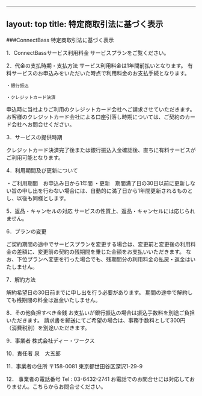 
---
layout: top
title: 特定商取引法に基づく表示
---

###<span class="logoTypoPrefix">Connect</span><span class="logoTypoSuffix">Bass</span> 特定商取引法に基づく表示


1．ConnectBassサービス利用料金
	サービスプランをご覧ください。

2．代金の支払時期・支払方法
	サービス利用料金は1年間前払いとなります。
	有料サービスのお申込みをいただいた時点で利用料金のお支払手続となります。
	
	・銀行振込

	・クレジットカード決済

申込時に当社よりご利用のクレジットカード会社へご請求させていただきます。
お客様のクレジットカード会社による口座引落し時期については、ご契約のカード会社へお問合せください。

3．サービスの提供時期

クレジットカード決済完了後または銀行振込入金確認後、直ちに有料サービスがご利用可能となります。

4．利用期間及び更新について

・ご利用期間　お申込み日から1年間
・更新　期間満了日の30日以前に更新しない旨の申し出を行わない場合には、自動的に満了日から1年間更新されるものとし、以後も同様とします。

5．返品・キャンセルの対応
サービスの性質上、返品・キャンセルには応じられません。

6．プランの変更

ご契約期間の途中でサービスプランを変更する場合は、変更前と変更後の利用料金の差額に、変更前の契約の残期間を乗じた金額をお支払いいただきます。
なお、下位プランへ変更を行った場合でも、残期間分の利用料金の払戻・返金はいたしません。

7．解約方法

解約希望日の30日前までに申し出を行う必要があります。
期間の途中で解約しても残期間の料金は返金いたしません。

8．その他負担すべき金銭
	お支払いが銀行振込の場合は振込手数料を別途ご負担いただきます。
	請求書を郵送にてご希望の場合は、事務手数料として300円（消費税別）を別途いただきます。

9．事業者
	株式会社ディー・ワークス

10．責任者
	泉　大五郎

11．事業者の住所
	〒158-0081 東京都世田谷区深沢1-29-9

12． 事業者の電話番号
	Tel : 03-6432-2741
	お電話でのお問合せには対応しておりません。こちらからお問合せください。
